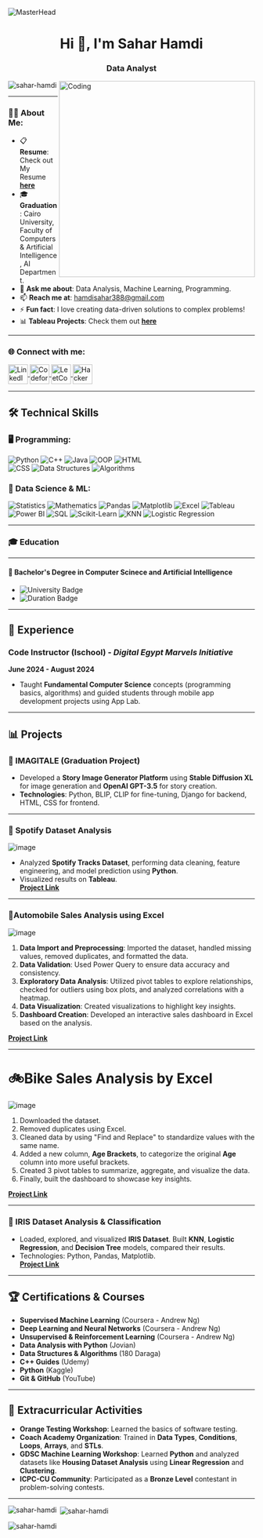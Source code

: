 ![MasterHead](https://i.redd.it/bpxxqqvps4h91.gif)


<h1 align="center">Hi 👋, I'm Sahar Hamdi</h1>
<h3 align="center">Data Analyst</h3>

<img align="right" alt="Coding" width="400" src="https://i.pinimg.com/originals/ee/ed/e2/eeede229147eb053fe863ef1cc7faf0b.gif" />

<p align="left"> 
  <img src="https://komarev.com/ghpvc/?username=sahar-hamdi&label=Profile%20views&color=0e75b6&style=flat" alt="sahar-hamdi" /> 
</p>

---

### 👨‍💻 About Me:
- 📋 **Resume**: Check out My Resume [**here**](https://drive.google.com/drive/folders/1LVqLq9AdBC0GhcO0A9PPLltB7i_V2jZF?usp=drive_link)  
- 🎓 **Graduation**: Cairo University, Faculty of Computers & Artificial Intelligence, AI Department.
- 💬 **Ask me about**: Data Analysis, Machine Learning, Programming.
- 📫 **Reach me at**: [hamdisahar388@gmail.com](mailto:hamdisahar388@gmail.com)
- ⚡ **Fun fact**: I love creating data-driven solutions to complex problems!  
- 📊 **Tableau Projects**: Check them out [**here**](https://public.tableau.com/app/profile/sahar.hamdi/vizzes)

---

<h3 align="left">🌐 Connect with me:</h3>
<p align="left">
  <a href="https://linkedin.com/in/sahar-hamdi-9467b8224" target="_blank">
    <img align="center" src="https://raw.githubusercontent.com/rahuldkjain/github-profile-readme-generator/master/src/images/icons/Social/linked-in-alt.svg" alt="LinkedIn - Sahar Hamdi" height="40" width="40" />
  </a>
  <a href="https://codeforces.com/profile/sahar_hamdi" target="_blank">
    <img align="center" src="https://raw.githubusercontent.com/rahuldkjain/github-profile-readme-generator/master/src/images/icons/Social/codeforces.svg" alt="Codeforces - Sahar Hamdi" height="40" width="40" />
  </a>
  <a href="https://leetcode.com/Sahar112/" target="_blank">
    <img align="center" src="https://raw.githubusercontent.com/rahuldkjain/github-profile-readme-generator/master/src/images/icons/Social/leet-code.svg" alt="LeetCode - Sahar Hamdi" height="40" width="40" />
  </a>
  <a href="https://www.hackerrank.com/profile/hamdisahar388" target="_blank">
    <img align="center" src="https://raw.githubusercontent.com/rahuldkjain/github-profile-readme-generator/master/src/images/icons/Social/hackerrank.svg" alt="HackerRank - Sahar Hamdi" height="40" width="40" />
  </a>
</p>

---

## 🛠️ Technical Skills

### 🖥️ Programming:
![Python](https://img.shields.io/badge/Python-3776AB?style=flat&logo=python&logoColor=white) 
![C++](https://img.shields.io/badge/C++-00599C?style=flat&logo=cplusplus&logoColor=white) 
![Java](https://img.shields.io/badge/Java-ED8B00?style=flat&logo=java&logoColor=white) 
![OOP](https://img.shields.io/badge/OOP-FF6F61?style=flat&logo=object-oriented-programming&logoColor=white) 
![HTML](https://img.shields.io/badge/HTML-E34F26?style=flat&logo=html5&logoColor=white)  
![CSS](https://img.shields.io/badge/CSS-1572B6?style=flat&logo=css3&logoColor=white) 
![Data Structures](https://img.shields.io/badge/Data%20Structures-00796B?style=flat&logo=data-structures&logoColor=white) 
![Algorithms](https://img.shields.io/badge/Algorithms-FFC107?style=flat&logo=algorithms&logoColor=white)

### 🤖 Data Science & ML:
![Statistics](https://img.shields.io/badge/Statistics-9C27B0?style=flat&logo=statistics&logoColor=white) 
![Mathematics](https://img.shields.io/badge/Mathematics-4CAF50?style=flat&logo=mathematica&logoColor=white) 
![Pandas](https://img.shields.io/badge/Pandas-150458?style=flat&logo=pandas&logoColor=white)
![Matplotlib](https://img.shields.io/badge/Matplotlib-3776AB?style=flat&logo=matplotlib&logoColor=white) 
![Excel](https://img.shields.io/badge/Excel-217346?style=flat&logo=microsoft-excel&logoColor=white) 
![Tableau](https://img.shields.io/badge/Tableau-E97627?style=flat&logo=tableau&logoColor=white) 
![Power BI](https://img.shields.io/badge/Power%20BI-F2C811?style=flat&logo=powerbi&logoColor=white)
![SQL](https://img.shields.io/badge/SQL-336791?style=flat&logo=microsoft-sql-server&logoColor=white)
![Scikit-Learn](https://img.shields.io/badge/Scikit--Learn-F7931E?style=flat&logo=scikit-learn&logoColor=white)
![KNN](https://img.shields.io/badge/K--Means_Clustering-FF6347?style=flat&logo=clustering)
![Logistic Regression](https://img.shields.io/badge/Logistic_Regression-008080?style=flat&logo=machinelearning&logoColor=white)

---

### 🎓 Education

---

#### 🏫 **Bachelor's Degree in Computer Scinece and Artificial Intelligence**

- ![University Badge](https://img.shields.io/badge/Cairo_University_Faculty_of_Computers_and_Artificial_Intelligence-0055A4?style=flat&logo=university&logoColor=white)
- ![Duration Badge](https://img.shields.io/badge/Duration-October%202020%20–%20July%202024-yellow)

---


## 💼 Experience

### Code Instructor (Ischool) - *Digital Egypt Marvels Initiative*
**June 2024 - August 2024**  
- Taught **Fundamental Computer Science** concepts (programming basics, algorithms) and guided students through mobile app development projects using App Lab.

---


## 📊 Projects

### 🎨 IMAGITALE (Graduation Project)
- Developed a **Story Image Generator Platform** using **Stable Diffusion XL** for image generation and **OpenAI GPT-3.5** for story creation.
- **Technologies**: Python, BLIP, CLIP for fine-tuning, Django for backend, HTML, CSS for frontend.




---


### 🎵 Spotify Dataset Analysis


![image](https://github.com/user-attachments/assets/8fe72f06-fc01-42c0-97c5-f18a1dcce134)




- Analyzed **Spotify Tracks Dataset**, performing data cleaning, feature engineering, and model prediction using **Python**.
- Visualized results on **Tableau**.  
  [**Project Link**](https://github.com/sahar-hamdi/Spotify-Tracks-Analytics-and-Prediction)





---


### 🚗Automobile Sales Analysis using Excel


![image](https://github.com/user-attachments/assets/34dc8baf-59ba-4648-bd81-aa458b1102ad)




1. **Data Import and Preprocessing**: Imported the dataset, handled missing values, removed duplicates, and formatted the data.
2. **Data Validation**: Used Power Query to ensure data accuracy and consistency.
3. **Exploratory Data Analysis**: Utilized pivot tables to explore relationships, checked for outliers using box plots, and analyzed correlations with a heatmap.
4. **Data Visualization**: Created visualizations to highlight key insights.
5. **Dashboard Creation**: Developed an interactive sales dashboard in Excel based on the analysis.

[**Project Link**](https://github.com/sahar-hamdi/Automobeile-sales-analysis)






---

# 🚲Bike Sales Analysis by Excel


![image](https://github.com/sahar-hamdi/Bike-Sales-Analysis-Dashboard/assets/93557883/7eb5f1e9-9f9e-467c-8be0-779e77131320)



1. Downloaded the dataset.
2. Removed duplicates using Excel.
3. Cleaned data by using "Find and Replace" to standardize values with the same name.
4. Added a new column, **Age Brackets**, to categorize the original **Age** column into more useful brackets.
5. Created 3 pivot tables to summarize, aggregate, and visualize the data.
6. Finally, built the dashboard to showcase key insights.

[**Project Link**](https://github.com/sahar-hamdi/Automobeile-sales-analysis)




---

### 🌺 IRIS Dataset Analysis & Classification
- Loaded, explored, and visualized **IRIS Dataset**. Built **KNN**, **Logistic Regression**, and **Decision Tree** models, compared their results.
- Technologies: Python, Pandas, Matplotlib.  
  [**Project Link**](https://github.com/sahar-hamdi/Bike-Sales-Analysis-Dashboard)




---

## 🏆 Certifications & Courses
- **Supervised Machine Learning** (Coursera - Andrew Ng)  
- **Deep Learning and Neural Networks** (Coursera - Andrew Ng)  
- **Unsupervised & Reinforcement Learning** (Coursera - Andrew Ng)  
- **Data Analysis with Python** (Jovian)  
- **Data Structures & Algorithms** (180 Daraga)  
- **C++ Guides** (Udemy)  
- **Python** (Kaggle)  
- **Git & GitHub** (YouTube)

---

## 🏅 Extracurricular Activities

- **Orange Testing Workshop**: Learned the basics of software testing.  
- **Coach Academy Organization**: Trained in **Data Types**, **Conditions**, **Loops**, **Arrays**, and **STLs**.  
- **GDSC Machine Learning Workshop**: Learned **Python** and analyzed datasets like **Housing Dataset Analysis** using **Linear Regression** and **Clustering**.  
- **ICPC-CU Community**: Participated as a **Bronze Level** contestant in problem-solving contests.

---

<p><img align="left" src="https://github-readme-stats.vercel.app/api/top-langs?username=sahar-hamdi&show_icons=true&locale=en&layout=compact" alt="sahar-hamdi" /></p>
<p>&nbsp;<img align="center" src="https://github-readme-stats.vercel.app/api?username=sahar-hamdi&show_icons=true&locale=en" alt="sahar-hamdi" /></p>
<p><img align="center" src="https://github-readme-streak-stats.herokuapp.com/?user=sahar-hamdi&" alt="sahar-hamdi" /></p>
